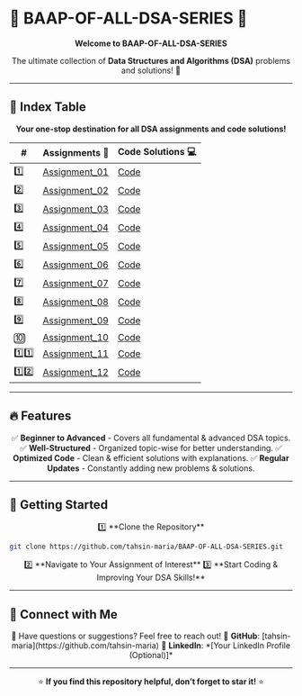 # 🌟 BAAP-OF-ALL-DSA-SERIES 🌟

<p align="center">
  <strong>Welcome to BAAP-OF-ALL-DSA-SERIES</strong>
</p>

<p align="center">
  The ultimate collection of <strong>Data Structures and Algorithms (DSA)</strong> problems and solutions! 🚀
</p>

---

## 📌 Index Table

<p align="center">
  <strong>Your one-stop destination for all DSA assignments and code solutions!</strong>
</p>

| #  | Assignments 📑 | Code Solutions 💻 |
|----|---------------|-----------------|
| 1️⃣  | [Assignment_01](#) | [Code](#) |
| 2️⃣  | [Assignment_02](#) | [Code](#) |
| 3️⃣  | [Assignment_03](#) | [Code](#) |
| 4️⃣  | [Assignment_04](#) | [Code](#) |
| 5️⃣  | [Assignment_05](#) | [Code](#) |
| 6️⃣  | [Assignment_06](#) | [Code](#) |
| 7️⃣  | [Assignment_07](#) | [Code](#) |
| 8️⃣  | [Assignment_08](#) | [Code](#) |
| 9️⃣  | [Assignment_09](#) | [Code](#) |
| 🔟  | [Assignment_10](#) | [Code](#) |
| 1️⃣1️⃣ | [Assignment_11](#) | [Code](#) |
| 1️⃣2️⃣ | [Assignment_12](#) | [Code](#) |

---

## 🔥 Features

<p align="center">
✅ <strong>Beginner to Advanced</strong> - Covers all fundamental & advanced DSA topics.  
✅ <strong>Well-Structured</strong> - Organized topic-wise for better understanding.  
✅ <strong>Optimized Code</strong> - Clean & efficient solutions with explanations.  
✅ <strong>Regular Updates</strong> - Constantly adding new problems & solutions.  
</p>

---

## 🚀 Getting Started

<p align="center">
1️⃣ **Clone the Repository**
</p>

```bash
git clone https://github.com/tahsin-maria/BAAP-OF-ALL-DSA-SERIES.git
```

<p align="center">
2️⃣ **Navigate to Your Assignment of Interest**  
3️⃣ **Start Coding & Improving Your DSA Skills!**
</p>

---

## 💬 Connect with Me

<p align="center">
📩 Have questions or suggestions? Feel free to reach out!  
🔗 <strong>GitHub</strong>: [tahsin-maria](https://github.com/tahsin-maria)  
🔗 <strong>LinkedIn</strong>: *[Your LinkedIn Profile (Optional)]*  
</p>

---

<p align="center">
⭐ <strong>If you find this repository helpful, don’t forget to star it!</strong> ⭐
</p>

